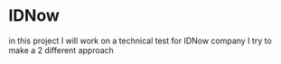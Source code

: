 # IDNow
in this project I will work on a technical test for IDNow company I try to make a 2 different approach
